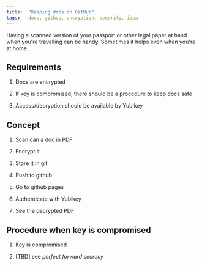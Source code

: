 ```yaml
---
title:  "Keeping docs on GitHub"
tags:   docs, github, encryption, security, idea
---
```


Having a scanned version of your passport or other legal paper at hand
when you're travelling can be handy. Sometimes it helps even when you're at home...


## Requirements

1. Docs are encrypted

2. If key is compromised, there should be a procedure to keep docs safe

3. Access/decryption should be available by Yubikey


## Concept

1. Scan can a doc in PDF

2. Encrypt it

3. Store it in git

4. Push to github

5. Go to github pages

6. Authenticate with Yubikey

7. See the decrypted PDF


## Procedure when key is compromised

1. Key is compromised

2. [TBD] see _perfect forward secrecy_
